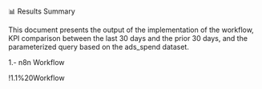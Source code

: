 
 📊 Results Summary

This document presents the output of the implementation of the workflow, KPI comparison between the last 30 days and the prior 30 days, and the parameterized query based on the ads_spend dataset.

1.- n8n Workflow

!1.1%20Workflow 



